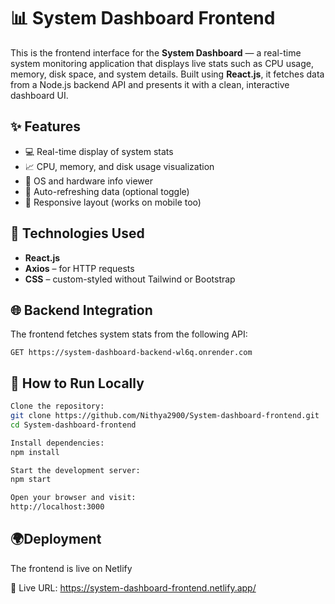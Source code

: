 # 📊 System Dashboard Frontend

This is the frontend interface for the **System Dashboard** — a real-time system monitoring application that displays live stats such as CPU usage, memory, disk space, and system details. Built using **React.js**, it fetches data from a Node.js backend API and presents it with a clean, interactive dashboard UI.

## ✨ Features

- 💻 Real-time display of system stats
- 📈 CPU, memory, and disk usage visualization
- 🧠 OS and hardware info viewer
- 🔄 Auto-refreshing data (optional toggle)
- 📱 Responsive layout (works on mobile too)

## 🔧 Technologies Used

- **React.js**
- **Axios** – for HTTP requests
- **CSS** – custom-styled without Tailwind or Bootstrap


## 🌐 Backend Integration

The frontend fetches system stats from the following API:

```http
GET https://system-dashboard-backend-wl6q.onrender.com
```
## 🚀 How to Run Locally
```bash
Clone the repository:
git clone https://github.com/Nithya2900/System-dashboard-frontend.git
cd System-dashboard-frontend

Install dependencies:
npm install

Start the development server:
npm start

Open your browser and visit:
http://localhost:3000
```

## 🌍Deployment

The frontend is live on Netlify

🔗 Live URL: https://system-dashboard-frontend.netlify.app/


